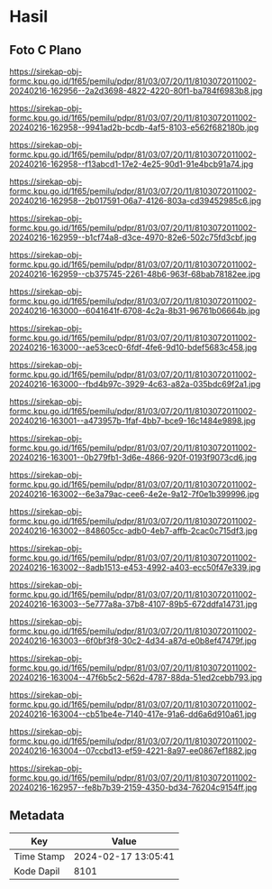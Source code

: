 # Hasil

## Foto C Plano

https://sirekap-obj-formc.kpu.go.id/1f65/pemilu/pdpr/81/03/07/20/11/8103072011002-20240216-162956--2a2d3698-4822-4220-80f1-ba784f6983b8.jpg

https://sirekap-obj-formc.kpu.go.id/1f65/pemilu/pdpr/81/03/07/20/11/8103072011002-20240216-162958--9941ad2b-bcdb-4af5-8103-e562f682180b.jpg

https://sirekap-obj-formc.kpu.go.id/1f65/pemilu/pdpr/81/03/07/20/11/8103072011002-20240216-162958--f13abcd1-17e2-4e25-90d1-91e4bcb91a74.jpg

https://sirekap-obj-formc.kpu.go.id/1f65/pemilu/pdpr/81/03/07/20/11/8103072011002-20240216-162958--2b017591-06a7-4126-803a-cd39452985c6.jpg

https://sirekap-obj-formc.kpu.go.id/1f65/pemilu/pdpr/81/03/07/20/11/8103072011002-20240216-162959--b1cf74a8-d3ce-4970-82e6-502c75fd3cbf.jpg

https://sirekap-obj-formc.kpu.go.id/1f65/pemilu/pdpr/81/03/07/20/11/8103072011002-20240216-162959--cb375745-2261-48b6-963f-68bab78182ee.jpg

https://sirekap-obj-formc.kpu.go.id/1f65/pemilu/pdpr/81/03/07/20/11/8103072011002-20240216-163000--6041641f-6708-4c2a-8b31-96761b06664b.jpg

https://sirekap-obj-formc.kpu.go.id/1f65/pemilu/pdpr/81/03/07/20/11/8103072011002-20240216-163000--ae53cec0-6fdf-4fe6-9d10-bdef5683c458.jpg

https://sirekap-obj-formc.kpu.go.id/1f65/pemilu/pdpr/81/03/07/20/11/8103072011002-20240216-163000--fbd4b97c-3929-4c63-a82a-035bdc69f2a1.jpg

https://sirekap-obj-formc.kpu.go.id/1f65/pemilu/pdpr/81/03/07/20/11/8103072011002-20240216-163001--a473957b-1faf-4bb7-bce9-16c1484e9898.jpg

https://sirekap-obj-formc.kpu.go.id/1f65/pemilu/pdpr/81/03/07/20/11/8103072011002-20240216-163001--0b279fb1-3d6e-4866-920f-0193f9073cd6.jpg

https://sirekap-obj-formc.kpu.go.id/1f65/pemilu/pdpr/81/03/07/20/11/8103072011002-20240216-163002--6e3a79ac-cee6-4e2e-9a12-7f0e1b399996.jpg

https://sirekap-obj-formc.kpu.go.id/1f65/pemilu/pdpr/81/03/07/20/11/8103072011002-20240216-163002--848605cc-adb0-4eb7-affb-2cac0c715df3.jpg

https://sirekap-obj-formc.kpu.go.id/1f65/pemilu/pdpr/81/03/07/20/11/8103072011002-20240216-163002--8adb1513-e453-4992-a403-ecc50f47e339.jpg

https://sirekap-obj-formc.kpu.go.id/1f65/pemilu/pdpr/81/03/07/20/11/8103072011002-20240216-163003--5e777a8a-37b8-4107-89b5-672ddfa14731.jpg

https://sirekap-obj-formc.kpu.go.id/1f65/pemilu/pdpr/81/03/07/20/11/8103072011002-20240216-163003--6f0bf3f8-30c2-4d34-a87d-e0b8ef47479f.jpg

https://sirekap-obj-formc.kpu.go.id/1f65/pemilu/pdpr/81/03/07/20/11/8103072011002-20240216-163004--47f6b5c2-562d-4787-88da-51ed2cebb793.jpg

https://sirekap-obj-formc.kpu.go.id/1f65/pemilu/pdpr/81/03/07/20/11/8103072011002-20240216-163004--cb51be4e-7140-417e-91a6-dd6a6d910a61.jpg

https://sirekap-obj-formc.kpu.go.id/1f65/pemilu/pdpr/81/03/07/20/11/8103072011002-20240216-163004--07ccbd13-ef59-4221-8a97-ee0867ef1882.jpg

https://sirekap-obj-formc.kpu.go.id/1f65/pemilu/pdpr/81/03/07/20/11/8103072011002-20240216-162957--fe8b7b39-2159-4350-bd34-76204c9154ff.jpg


## Metadata

| Key        | Value               |
| ---------- | ------------------- |
| Time Stamp | 2024-02-17 13:05:41 |
| Kode Dapil | 8101                |



